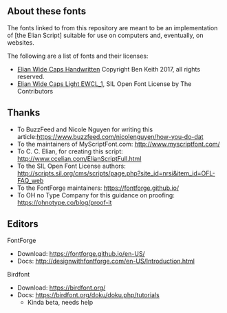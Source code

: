 ## About these fonts

The fonts linked to from this repository are meant to be an implementation of [the Elian Script] suitable for use on computers and, eventually, on websites.

The following are a list of fonts and their licenses:

- [Elian Wide Caps Handwritten](./Elian_Wide_Caps_Handwritten/) Copyright Ben Keith 2017, all rights reserved.
- [Elian Wide Caps Light EWCL_1](https://github.com/benlk/elian-wide-capitals-light), SIL Open Font License by The Contributors

## Thanks

- To BuzzFeed and Nicole Nguyen for writing this article:https://www.buzzfeed.com/nicolenguyen/how-you-do-dat
- To the maintainers of MyScriptFont.com: http://www.myscriptfont.com/
- To C. C. Elian, for creating this script: http://www.ccelian.com/ElianScriptFull.html
- To the SIL Open Font License authors: http://scripts.sil.org/cms/scripts/page.php?site_id=nrsi&item_id=OFL-FAQ_web
- To the FontForge maintainers: https://fontforge.github.io/
- To OH no Type Company for this guidance on proofing: https://ohnotype.co/blog/proof-it

## Editors

FontForge

- Download: https://fontforge.github.io/en-US/
- Docs: http://designwithfontforge.com/en-US/Introduction.html

Birdfont

- Download: https://birdfont.org/
- Docs: https://birdfont.org/doku/doku.php/tutorials
	- Kinda beta, needs help
